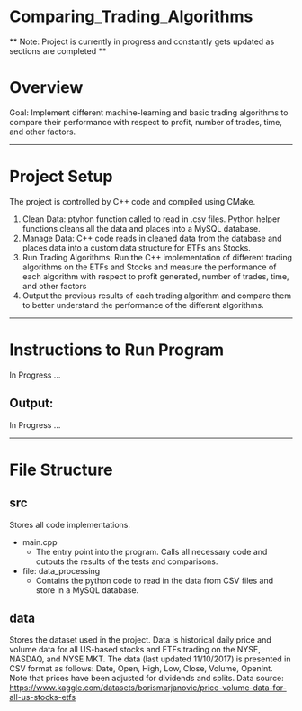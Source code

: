 # Comparing_Trading_Algorithms

** Note: Project is currently in progress and constantly gets updated as sections are completed **

# Overview
Goal: Implement different machine-learning and basic trading algorithms to compare their performance with respect to profit, number of trades, time, and other factors.

- - - -
# Project Setup
The project is controlled by C++ code and compiled using CMake.
1. Clean Data: ptyhon function called to read in .csv files. Python helper functions cleans all the data and places into a MySQL database.
2. Manage Data: C++ code reads in cleaned data from the database and places data into a custom data structure for ETFs ans Stocks.
3. Run Trading Algorithms: Run the C++ implementation of different trading algorithms on the ETFs and Stocks and measure the performance of each algorithm with respect to profit generated, number of trades, time, and other factors
4. Output the previous results of each trading algorithm and compare them to better understand the performance of the different algorithms.
- - - -
# Instructions to Run Program
In Progress ...

## Output:
In Progress ...
- - - -
# File Structure
## src
Stores all code implementations.
* main.cpp
    * The entry point into the program. Calls all necessary code and outputs the results of the tests and comparisons.
* file: data_processing
    * Contains the python code to read in the data from CSV files and store in a MySQL database.
## data
Stores the dataset used in the project. Data is historical daily price and volume data for all US-based stocks and ETFs trading on the NYSE, NASDAQ, and NYSE MKT. The data (last updated 11/10/2017) is presented in CSV format as follows: Date, Open, High, Low, Close, Volume, OpenInt. Note that prices have been adjusted for dividends and splits.
Data source: https://www.kaggle.com/datasets/borismarjanovic/price-volume-data-for-all-us-stocks-etfs
